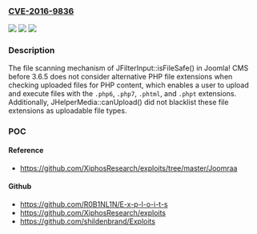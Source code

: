 ### [CVE-2016-9836](https://cve.mitre.org/cgi-bin/cvename.cgi?name=CVE-2016-9836)
![](https://img.shields.io/static/v1?label=Product&message=n%2Fa&color=blue)
![](https://img.shields.io/static/v1?label=Version&message=n%2Fa&color=blue)
![](https://img.shields.io/static/v1?label=Vulnerability&message=n%2Fa&color=brighgreen)

### Description

The file scanning mechanism of JFilterInput::isFileSafe() in Joomla! CMS before 3.6.5 does not consider alternative PHP file extensions when checking uploaded files for PHP content, which enables a user to upload and execute files with the `.php6`, `.php7`, `.phtml`, and `.phpt` extensions. Additionally, JHelperMedia::canUpload() did not blacklist these file extensions as uploadable file types.

### POC

#### Reference
- https://github.com/XiphosResearch/exploits/tree/master/Joomraa

#### Github
- https://github.com/R0B1NL1N/E-x-p-l-o-i-t-s
- https://github.com/XiphosResearch/exploits
- https://github.com/shildenbrand/Exploits

